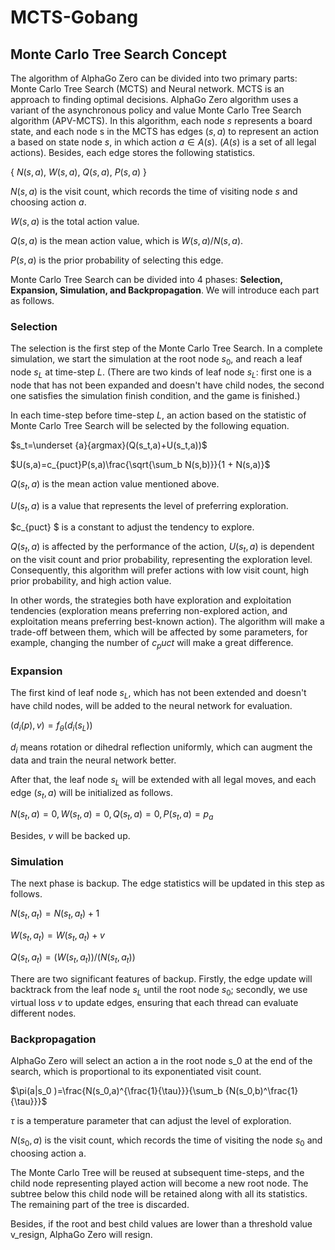 # MCTS-Gobang

## Monte Carlo Tree Search Concept

The algorithm of AlphaGo Zero can be divided into two primary parts: Monte Carlo Tree Search (MCTS) and Neural network. MCTS is an approach to finding optimal decisions. AlphaGo Zero algorithm uses a variant of the asynchronous policy and value Monte Carlo Tree Search algorithm (APV-MCTS). In this algorithm, each node $s$ represents a board state, and each node s in the MCTS has edges $(s,a)$ to represent an action a based on state node $s$, in which action $a \in A(s)$. ($A(s)$ is a set of all legal actions). Besides, each edge stores the following statistics.

{ $N(s,a)$, $W(s,a)$, $Q(s,a)$, $P(s,a)$ }

$N(s,a)$ is the visit count, which records the time of visiting node $s$ and choosing action $a$.

$W(s,a)$ is the total action value.

$Q(s,a)$ is the mean action value, which is $W(s,a)/N(s,a)$.

$P(s,a)$ is the prior probability of selecting this edge.

Monte Carlo Tree Search can be divided into 4 phases: **Selection, Expansion, Simulation, and Backpropagation**. We will introduce each part as follows.

### Selection

The selection is the first step of the Monte Carlo Tree Search. In a complete simulation, we start the simulation at the root node $s_0$, and reach a leaf node $s_L$ at time-step $L$. (There are two kinds of leaf node $s_L$: first one is a node that has not been expanded and doesn't have child nodes, the second one satisfies the simulation finish condition, and the game is finished.)

In each time-step before time-step $L$, an action based on the statistic of Monte Carlo Tree Search will be selected by the following equation.

$s_t=\underset {a}{argmax}(Q(s_t,a)+U(s_t,a))$

$U(s,a)=c_{puct}P(s,a)\frac{\sqrt{\sum_b N(s,b)}}{1 + N(s,a)}$

$Q(s_t,a)$ is the mean action value mentioned above.

$U(s_t,a)$ is a value that represents the level of preferring exploration.

$c_{puct} $ is a constant to adjust the tendency to explore.

$Q(s_t,a)$ is affected by the performance of the action, $U(s_t,a)$ is dependent on the visit count and prior probability, representing the exploration level. Consequently, this algorithm will prefer actions with low visit count, high prior probability, and high action value.

In other words, the strategies both have exploration and exploitation tendencies (exploration means preferring non-explored action, and exploitation means preferring best-known action). The algorithm will make a trade-off between them, which will be affected by some parameters, for example, changing the number of $c_puct$ will make a great difference.

### Expansion
The first kind of leaf node $s_L$, which has not been extended and doesn't have child nodes, will be added to the neural network for evaluation.

$(d_i (p),v)=f_θ (d_i (s_L))$

$d_i$ means rotation or dihedral reflection uniformly, which can augment the data and train the neural network better.

After that, the leaf node $s_L$ will be extended with all legal moves, and each edge $(s_t,a)$ will be initialized as follows.

${ N(s_t,a)=0, W(s_t,a)=0, Q(s_t,a)=0, P(s_t,a)=p_a }$

Besides, $v$ will be backed up.

### Simulation

The next phase is backup. The edge statistics will be updated in this step as follows.

$N(s_t,a_t) = N(s_t,a_t )+1$

$W(s_t,a_t) = W(s_t,a_t )+ v$

$Q(s_t,a_t) = (W(s_t,a_t))/(N(s_t,a_t))$

There are two significant features of backup. Firstly, the edge update will backtrack from the leaf node $s_L$ until the root node $s_0$; secondly, we use virtual loss $v$ to update edges, ensuring that each thread can evaluate different nodes.

### Backpropagation

AlphaGo Zero will select an action a in the root node s_0 at the end of the search, which is proportional to its exponentiated visit count.

$\pi(a|s_0 )=\frac{N(s_0,a)^{\frac{1}{\tau}}}{\sum_b {N(s_0,b)^\frac{1}{\tau}}}$


$τ$ is a temperature parameter that can adjust the level of exploration.

$N(s_0,a)$ is the visit count, which records the time of visiting the node $s_0$ and choosing action a.

The Monte Carlo Tree will be reused at subsequent time-steps, and the child node representing played action will become a new root node. The subtree below this child node will be retained along with all its statistics. The remaining part of the tree is discarded.

Besides, if the root and best child values are lower than a threshold value v_resign, AlphaGo Zero will resign.

 

